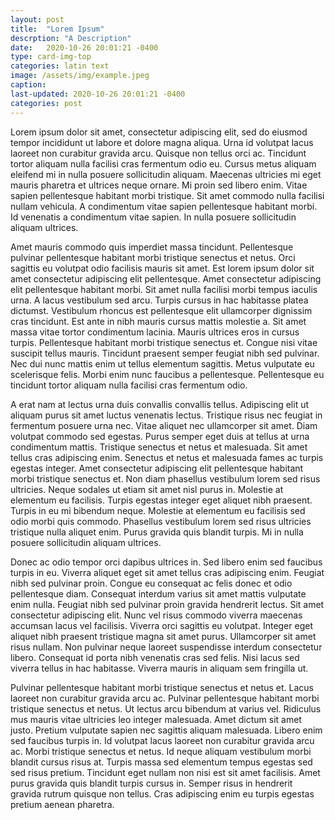 ```yaml
---
layout: post
title:  "Lorem Ipsum"
descrption: "A Description"
date:   2020-10-26 20:01:21 -0400
type: card-img-top
categories: latin text
image: /assets/img/example.jpeg
caption:
last-updated: 2020-10-26 20:01:21 -0400
categories: post
---
```


Lorem ipsum dolor sit amet, consectetur adipiscing elit, sed do eiusmod tempor incididunt ut labore et dolore magna aliqua. Urna id volutpat lacus laoreet non curabitur gravida arcu. Quisque non tellus orci ac. Tincidunt tortor aliquam nulla facilisi cras fermentum odio eu. Cursus metus aliquam eleifend mi in nulla posuere sollicitudin aliquam. Maecenas ultricies mi eget mauris pharetra et ultrices neque ornare. Mi proin sed libero enim. Vitae sapien pellentesque habitant morbi tristique. Sit amet commodo nulla facilisi nullam vehicula. A condimentum vitae sapien pellentesque habitant morbi. Id venenatis a condimentum vitae sapien. In nulla posuere sollicitudin aliquam ultrices.

Amet mauris commodo quis imperdiet massa tincidunt. Pellentesque pulvinar pellentesque habitant morbi tristique senectus et netus. Orci sagittis eu volutpat odio facilisis mauris sit amet. Est lorem ipsum dolor sit amet consectetur adipiscing elit pellentesque. Amet consectetur adipiscing elit pellentesque habitant morbi. Sit amet nulla facilisi morbi tempus iaculis urna. A lacus vestibulum sed arcu. Turpis cursus in hac habitasse platea dictumst. Vestibulum rhoncus est pellentesque elit ullamcorper dignissim cras tincidunt. Est ante in nibh mauris cursus mattis molestie a. Sit amet massa vitae tortor condimentum lacinia. Mauris ultrices eros in cursus turpis. Pellentesque habitant morbi tristique senectus et. Congue nisi vitae suscipit tellus mauris. Tincidunt praesent semper feugiat nibh sed pulvinar. Nec dui nunc mattis enim ut tellus elementum sagittis. Metus vulputate eu scelerisque felis. Morbi enim nunc faucibus a pellentesque. Pellentesque eu tincidunt tortor aliquam nulla facilisi cras fermentum odio.

A erat nam at lectus urna duis convallis convallis tellus. Adipiscing elit ut aliquam purus sit amet luctus venenatis lectus. Tristique risus nec feugiat in fermentum posuere urna nec. Vitae aliquet nec ullamcorper sit amet. Diam volutpat commodo sed egestas. Purus semper eget duis at tellus at urna condimentum mattis. Tristique senectus et netus et malesuada. Sit amet tellus cras adipiscing enim. Senectus et netus et malesuada fames ac turpis egestas integer. Amet consectetur adipiscing elit pellentesque habitant morbi tristique senectus et. Non diam phasellus vestibulum lorem sed risus ultricies. Neque sodales ut etiam sit amet nisl purus in. Molestie at elementum eu facilisis. Turpis egestas integer eget aliquet nibh praesent. Turpis in eu mi bibendum neque. Molestie at elementum eu facilisis sed odio morbi quis commodo. Phasellus vestibulum lorem sed risus ultricies tristique nulla aliquet enim. Purus gravida quis blandit turpis. Mi in nulla posuere sollicitudin aliquam ultrices.

Donec ac odio tempor orci dapibus ultrices in. Sed libero enim sed faucibus turpis in eu. Viverra aliquet eget sit amet tellus cras adipiscing enim. Feugiat nibh sed pulvinar proin. Congue eu consequat ac felis donec et odio pellentesque diam. Consequat interdum varius sit amet mattis vulputate enim nulla. Feugiat nibh sed pulvinar proin gravida hendrerit lectus. Sit amet consectetur adipiscing elit. Nunc vel risus commodo viverra maecenas accumsan lacus vel facilisis. Viverra orci sagittis eu volutpat. Integer eget aliquet nibh praesent tristique magna sit amet purus. Ullamcorper sit amet risus nullam. Non pulvinar neque laoreet suspendisse interdum consectetur libero. Consequat id porta nibh venenatis cras sed felis. Nisi lacus sed viverra tellus in hac habitasse. Viverra mauris in aliquam sem fringilla ut.

Pulvinar pellentesque habitant morbi tristique senectus et netus et. Lacus laoreet non curabitur gravida arcu ac. Pulvinar pellentesque habitant morbi tristique senectus et netus. Ut lectus arcu bibendum at varius vel. Ridiculus mus mauris vitae ultricies leo integer malesuada. Amet dictum sit amet justo. Pretium vulputate sapien nec sagittis aliquam malesuada. Libero enim sed faucibus turpis in. Id volutpat lacus laoreet non curabitur gravida arcu ac. Morbi tristique senectus et netus. Id neque aliquam vestibulum morbi blandit cursus risus at. Turpis massa sed elementum tempus egestas sed sed risus pretium. Tincidunt eget nullam non nisi est sit amet facilisis. Amet purus gravida quis blandit turpis cursus in. Semper risus in hendrerit gravida rutrum quisque non tellus. Cras adipiscing enim eu turpis egestas pretium aenean pharetra.